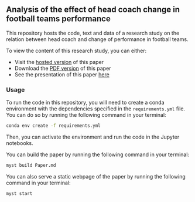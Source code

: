 ## Analysis of the effect of head coach change in football teams performance

This repository hosts the code, text and data of a research study on the relation between head coach and change of performance in football teams. 

To view the content of this research study, you can either:
- Visit the [hosted version](https://mathisdrn.github.io/head_coach_dismissal/) of this paper
- Download the [PDF version](https://raw.githubusercontent.com/mathisdrn/head_coach_dismissal/master/exports/head_coach_dismissal.pdf) of this paper
- See the presentation of this paper [here](https://docs.google.com/presentation/d/e/2PACX-1vRDbll6G-B2zQX_NrwABFr2VdhHO8NlmM-pfXadGm8QmPfjMPE5643PZw4hWosE9my_a2CN9pr5Ur10/pub?start=false&loop=false&delayms=10000000)

### Usage

To run the code in this repository, you will need to create a conda environment with the dependencies specified in the `requirements.yml` file. You can do so by running the following command in your terminal:

```bash
conda env create -f requirements.yml
```

Then, you can activate the environment and run the code in the Jupyter notebooks.

You can build the paper by running the following command in your terminal:

```bash
myst build Paper.md
```

You can also serve a static webpage of the paper by running the following command in your terminal:

```bash
myst start
```